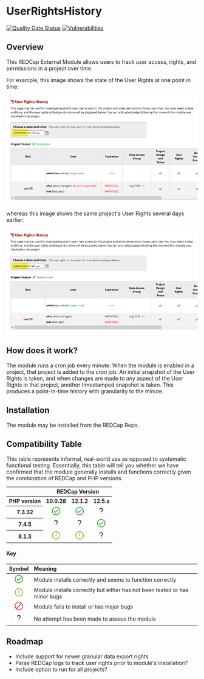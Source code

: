 # UserRightsHistory

[![Quality Gate Status](https://sonarcloud.io/api/project_badges/measure?project=AndrewPoppe_UserRightsHistory&metric=alert_status)](https://sonarcloud.io/summary/new_code?id=AndrewPoppe_UserRightsHistory)
[![Vulnerabilities](https://sonarcloud.io/api/project_badges/measure?project=AndrewPoppe_UserRightsHistory&metric=vulnerabilities)](https://sonarcloud.io/summary/new_code?id=AndrewPoppe_UserRightsHistory)
## Overview
This REDCap External Module allows users to track user access, rights, and permissions in a project over time. 

For example, this image shows the state of the User Rights at one point in time:

![interface example](images/example_interface.png)

whereas this image shows the same project's User Rights several days earlier:

![interface example](images/example_interface2.png)



## How does it work?
The module runs a cron job every minute. When the module is enabled in a 
project, that project is added to the cron job. An initial snapshot of the User 
Rights is taken, and when changes are made to any aspect of the User Rights in 
that project, another timestamped snapshot is taken. This produces a 
point-in-time history with granularity to the minute. 

## Installation
The module may be installed from the REDCap Repo.

## Compatibility Table

This table represents informal, real-world use as opposed to systematic functional testing.
Essentially, this table will tell you whether we have confirmed that the module generally
installs and functions correctly given the combination of REDCap and PHP versions.
<table style="text-align:center;">
    <tr>
        <th></th>
        <th colspan="3">REDCap Version</th>
    </tr>
    <tr>
        <th>PHP version</th>
        <th>10.0.28</th>
        <th>12.1.2</th>
        <th>12.5.x</th>
    </tr>
    <tr>
        <th>7.3.32</th>
        <td><img src="lib/iconoir/check-circled-outline.png"></td>
        <td><img src="lib/iconoir/check-circled-outline.png"></td>
        <td><img src="lib/iconoir/question-mark.png"></td>
    </tr>
    <tr>
        <th>7.4.5</th>
        <td><img src="lib/iconoir/question-mark.png"></td>
        <td><img src="lib/iconoir/question-mark.png"></td>
        <td><img src="lib/iconoir/check-circled-outline.png"></td>
    </tr>
    <tr>
        <th>8.1.3</th>
        <td><img src="lib/iconoir/warning-circled-outline.png"></td>
        <td><img src="lib/iconoir/warning-circled-outline.png"></td>
        <td><img src="lib/iconoir/question-mark.png"></td>
    </tr>
</table>

#### Key
|                    Symbol                    | Meaning                                                                    |
| :------------------------------------------: | :------------------------------------------------------------------------- |
|  ![](lib/iconoir/check-circled-outline.png)  | Module installs correctly and seems to function correctly                  |
| ![](lib/iconoir/warning-circled-outline.png) | Module installs correctly but either has not been tested or has minor bugs |
|       ![](lib/iconoir/prohibition.png)       | Module fails to install or has major bugs                                  |
|      ![](lib/iconoir/question-mark.png)      | No attempt has been made to assess the module                              |

## Roadmap

- Include support for newer granular data export rights
- Parse REDCap logs to track user rights prior to module's installation?
- Include option to run for all projects?
